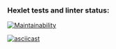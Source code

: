### Hexlet tests and linter status:
[![Maintainability](https://api.codeclimate.com/v1/badges/710430310de835e88753/maintainability)](https://codeclimate.com/github/gruzzilkin/frontend-project-lvl1/maintainability)

[![asciicast](https://asciinema.org/a/xz6z4ICGqB3iOrsyhhqmbSpXl.svg)](https://asciinema.org/a/xz6z4ICGqB3iOrsyhhqmbSpXl)
